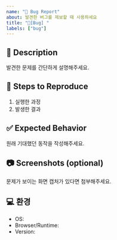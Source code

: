 ```yaml
---
name: "🐞 Bug Report"
about: 발견한 버그를 제보할 때 사용하세요
title: "🐞[Bug] "
labels: ["bug"]
---
```


## 📖 Description
발견한 문제를 간단하게 설명해주세요.

## 🔄 Steps to Reproduce
1. 실행한 과정
2. 발생한 결과

## ✅ Expected Behavior
원래 기대했던 동작을 작성해주세요.

## 📷 Screenshots (optional)
문제가 보이는 화면 캡처가 있다면 첨부해주세요.

## 💻 환경
- OS: 
- Browser/Runtime: 
- Version:
